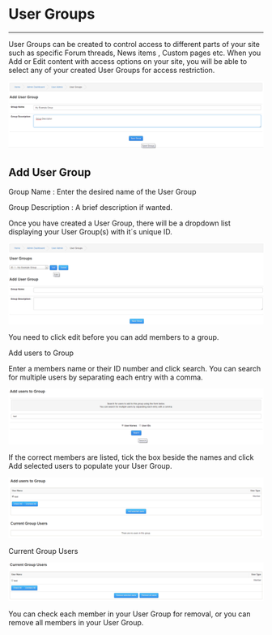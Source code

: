 # User Groups

---

User Groups can be created to control access to different parts of your site such as specific Forum threads, News items , Custom pages etc.
When you Add or Edit content with access options on your site, you will be able to select any of your created User Groups for access restriction.

![Group Form](../../assets/user_admin/user_groups/group_form.png)

## Add User Group

Group Name : Enter the desired name of the User Group

Group Description : A brief description if wanted.

Once you have created a User Group, there will be a dropdown list displaying your User Group(s) with it´s unique ID.

![Add user](../../assets/user_admin/user_groups/add_user.png)

You need to click edit before you can add members to a group.

Add users to Group

Enter a members name or their ID number and click search.
You can search for multiple users by separating each entry with a comma.

![Search users](../../assets/user_admin/user_groups/search_users.png)

If the correct members are listed, tick the box beside the names and click Add selected users to populate your User Group.

![Select users](../../assets/user_admin/user_groups/select_users.png)

Current Group Users

![User list](../../assets/user_admin/user_groups/user_list.png)

You can check each member in your User Group for removal, or you can remove all members in your User Group.

